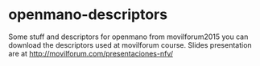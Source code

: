 # openmano-descriptors
Some stuff and descriptors for openmano
from movilforum2015 you can download the descriptors used at movilforum course. Slides presentation are at http://movilforum.com/presentaciones-nfv/
